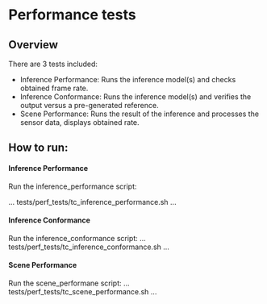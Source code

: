 
# Performance tests

## Overview

There are 3 tests included:
+ Inference Performance: Runs the inference model(s) and checks obtained frame rate.
+ Inference Conformance: Runs the inference model(s) and verifies the output versus a pre-generated reference.
+ Scene Performance: Runs the result of the inference and processes the sensor data, displays obtained rate.


## How to run:

#### Inference Performance

Run the inference_performance script:

...
tests/perf_tests/tc_inference_performance.sh
...

#### Inference Conformance

Run the inference_conformance script:
...
tests/perf_tests/tc_inference_conformance.sh
...

#### Scene Performance


Run the scene_performane script:
...
tests/perf_tests/tc_scene_performance.sh
...


